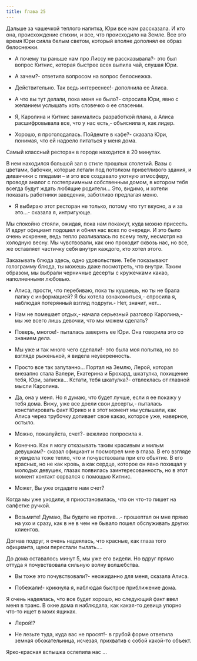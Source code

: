 ```yaml
---
title: Глава 25
---
```


Дальше за чашечкой теплого напитка, Юри все нам рассказала. И кто она, происхождение стихии, и все, что происходило на Земле. Все это время Юри сияла белым светом, который вполне дополнял ее образ белоснежки. 

- А почему ты раньше нам про Лиссу не рассказывала?- это был вопрос Китнис, которая быстрее всех выпила чай, слушая Юри.

- А зачем?- ответила вопросом на вопрос белоснежка.

- Действительно. Так ведь интереснее!- дополнила ее Алиса.

- А что вы тут делали, пока меня не было?- спросила Юри, явно с желанием услышать хоть словечко о ее спасении.

- Я, Каролина и Китнис занимались разработкой плана, а Алиса расшифровывала все, что у нас есть,- объяснила я, как лидер.

- Хорошо, я проголодалась. Пойдемте в кафе?- сказала Юри, понимая, что ей надоело питаться у меня дома.

Самый классный ресторан в городе находится в 20 минутах. 

В нем находился большой зал в стиле прошлых столетий.  Вазы с цветами, бабочки, которые летали под потолком приветливого здания, и диванчики с пледами – и это все создавало уютную атмосферу, проводя аналог с гостеприимным собственным домом, в котором тебя всегда будут ждать любящие родители… Это, видимо, и хотели показать работники заведения, заботливо предлагая меню. 

- Я выбираю этот ресторан не только, потому что тут вкусно, а и за это…- сказала я, интригующе.

Мы спокойно стояли, ожидая, пока нам покажут, куда можно присесть. И вдруг официант подошел и обнял нас всех по очереди. И это было очень искренне, ведь тепло разливалась по всему телу, несмотря на холодную весну. Мы чувствовали, как оно проходит сквозь нас, но все, же оставляет частичку себя внутри каждого, кто хотел этого.

Заказывать блюда здесь, одно удовольствие. Тебе показывают голограмму блюда, ты можешь даже посмотреть, что внутри. Таким образом, мы выбрали черничные десерты с кружечками какао, наполненными любовью.

- Алиса, прости, что перебиваю, пока ты кушаешь, но ты не брала папку с информацией? Я бы хотела ознакомиться,- спросила я, наблюдая потерянный взгляд подруги.- Нет, значит, нет…

- Нам не помешает отдых,- начала серьезный разговор Каролина,- мы же всего лишь девочки, что мы можем сделать?

- Поверь, многое!- пыталась заверить ее Юри. Она говорила это со знанием дела.

- Мы уже и так много чего сделали!- это была моя попытка, но во взгляде рыженькой, я видела неуверенность.

- Просто все так запутанно… Портал на Землю, Лерой, которая внезапно стала Валери, Екатерина и Брохард, шкатулка, похищение тебя, Юри, записка… Кстати, тебя шкатулка?- отвлеклась от главной мысли Каролина.

- Да, она у меня. Но я думаю, что будет лучше, если я ее покажу у тебя дома. Вижу, уже все доели свои десерты,- пыталась констатировать факт Юрико и в этот момент мы услышали, как Алиса через трубочку допивает свое какао, которое уже, наверное, остыло.

- Можно, пожалуйста, счет?- вежливо попросила я.

- Конечно. Как я могу отказывать таким красивым и милым девушкам?- сказал официант и посмотрел мне в глаза. В его взгляде я увидела тоже тепло, что и почувствовала при его обьятие. В его красных, но не как кровь, а как сердце, которое он явно похищал у молодых девушек, глазах появилась заинтересованность, но в этот момент контакт сорвался с помощью Китнис.

- Может, Вы уже отдадите нам счет?

Когда мы уже уходили, я приостановилась, что он что-то пишет на салфетке ручкой.

- Возьмите! Думаю, Вы будете не против…- прошептал он мне прямо на ухо и сразу, как в не в чем не бывало пошел обслуживать других клиентов.

Догнав подруг, я очень надеялась, что красные, как глаза того официанта, щеки перестали пылать….

До дома оставалось минут 5, мы уже его видели. Но вдруг прямо оттуда я почувствовала сильную волну волшебства.

- Вы тоже это почувствовали?- неожиданно для меня, сказала Алиса.

- Побежали!- крикнула я, наблюдая быстрое приближение дома.

Я очень надеялась, что все будет хорошо, но следующий факт ввел меня в транс. В окне дома я наблюдала, как какая-то девица упорно что-то ищет в моих ящиках.

- Лерой!?

- Не лезьте туда, куда вас не просят!- в грубой форме ответила земная обожательница, исчезая, прихватив с собой какой-то объект. 

Ярко-красная вспышка ослепила нас …
